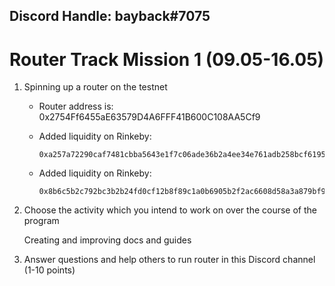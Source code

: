 ## Discord Handle: bayback#7075
# Router Track Mission 1 (09.05-16.05)

1) Spinning up a router on the testnet

    - Router address is: 0x2754Ff6455aE63579D4A6FFF41B600C108AA5Cf9

    - Added liquidity on Rinkeby:   

          0xa257a72290caf7481cbba5643e1f7c06ade36b2a4ee34e761adb258bcf6195c4

    - Added liquidity on Rinkeby: 

          0x8b6c5b2c792bc3b2b24fd0cf12b8f89c1a0b6905b2f2ac6608d58a3a879bf90f


2) Choose the activity which you intend to work on over the course of the program
    
    Creating and improving docs and guides


3) Answer questions and help others to run router in this Discord channel (1-10 points)

    
